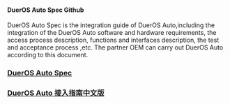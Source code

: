 #### DuerOS Auto Spec Github
DuerOS Auto Spec is the integration guide of DuerOS Auto,including the integration of the DuerOS Auto software and hardware requirements, the access process description,  functions and  interfaces description, the test and acceptance process ,etc. The partner OEM can carry out DuerOS Auto according to this document.

### [DuerOS Auto Spec ](http://htmlpreview.github.io/?https://github.com/ApolloAuto/apollo-DuerOS/blob/master/DuerOS-Auto-Spec/DuerOS-Auto-Spec-En/Dueros-Auto-Spec-En.html)

### [DuerOS Auto 接入指南中文版](http://htmlpreview.github.io/?https://github.com/ApolloAuto/apollo-DuerOS/blob/master/DuerOS-Auto-Spec/DuerOS-Auto-Spec-CN/DuerOS-Auto-Spec-CN.html)


